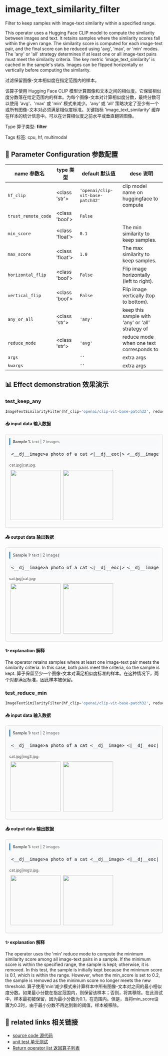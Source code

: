 # image_text_similarity_filter

Filter to keep samples with image-text similarity within a specified range.

This operator uses a Hugging Face CLIP model to compute the similarity between images and text. It retains samples where the similarity scores fall within the given range. The similarity score is computed for each image-text pair, and the final score can be reduced using 'avg', 'max', or 'min' modes. The 'any' or 'all' strategy determines if at least one or all image-text pairs must meet the similarity criteria. The key metric 'image_text_similarity' is cached in the sample's stats. Images can be flipped horizontally or vertically before computing the similarity.

过滤保留图像-文本相似度在指定范围内的样本。

该算子使用 Hugging Face CLIP 模型计算图像和文本之间的相似度。它保留相似度分数落在给定范围内的样本。为每个图像-文本对计算相似度分数，最终分数可以使用 'avg'、'max' 或 'min' 模式来减少。'any' 或 'all' 策略决定了至少有一个或所有图像-文本对必须满足相似度标准。关键指标 'image_text_similarity' 缓存在样本的统计信息中。可以在计算相似度之前水平或垂直翻转图像。

Type 算子类型: **filter**

Tags 标签: cpu, hf, multimodal

## 🔧 Parameter Configuration 参数配置
| name 参数名 | type 类型 | default 默认值 | desc 说明 |
|--------|------|--------|------|
| `hf_clip` | <class 'str'> | `'openai/clip-vit-base-patch32'` | clip model name on huggingface to compute |
| `trust_remote_code` | <class 'bool'> | `False` |  |
| `min_score` | <class 'float'> | `0.1` | The min similarity to keep samples. |
| `max_score` | <class 'float'> | `1.0` | The max similarity to keep samples. |
| `horizontal_flip` | <class 'bool'> | `False` | Flip image horizontally (left to right). |
| `vertical_flip` | <class 'bool'> | `False` | Flip image vertically (top to bottom). |
| `any_or_all` | <class 'str'> | `'any'` | keep this sample with 'any' or 'all' strategy of |
| `reduce_mode` | <class 'str'> | `'avg'` | reduce mode when one text corresponds to |
| `args` |  | `''` | extra args |
| `kwargs` |  | `''` | extra args |

## 📊 Effect demonstration 效果演示
### test_keep_any
```python
ImageTextSimilarityFilter(hf_clip='openai/clip-vit-base-patch32', reduce_mode='avg', any_or_all='any', horizontal_flip=False, vertical_flip=False, min_score=0.2, max_score=0.9)
```

#### 📥 input data 输入数据
<div class="sample-card" style="border:1px solid #ddd; padding:12px; margin:8px 0; border-radius:6px; background:#fafafa; box-shadow:0 1px 3px rgba(0,0,0,0.1);"><div class="sample-header" style="background:#f8f9fa; padding:4px 8px; margin-bottom:6px; border-radius:3px; font-size:0.9em; color:#666; border-left:3px solid #007acc;"><strong>Sample 1:</strong> text | 2 images</div><pre style="padding:6px; background:#f6f8fa; border-radius:4px; overflow-x:auto; white-space:pre; word-wrap:normal;">&lt;__dj__image&gt;a photo of a cat &lt;|__dj__eoc|&gt; &lt;__dj__image&gt;a photo of a dog &lt;|__dj__eoc|&gt;</pre><div class="media-section" style="margin-bottom:8px;"><div class="media-label" style="font-size:0.85em; color:#666; margin-bottom:4px; font-weight:500;">cat.jpg|cat.jpg:</div><div class="image-grid"><img src="../../../tests/ops/data/cat.jpg" width="160" style="margin:4px;"/><img src="../../../tests/ops/data/cat.jpg" width="160" style="margin:4px;"/></div></div></div>

#### 📤 output data 输出数据
<div class="sample-card" style="border:1px solid #ddd; padding:12px; margin:8px 0; border-radius:6px; background:#fafafa; box-shadow:0 1px 3px rgba(0,0,0,0.1);"><div class="sample-header" style="background:#f8f9fa; padding:4px 8px; margin-bottom:6px; border-radius:3px; font-size:0.9em; color:#666; border-left:3px solid #007acc;"><strong>Sample 1:</strong> text | 2 images</div><pre style="padding:6px; background:#f6f8fa; border-radius:4px; overflow-x:auto; white-space:pre; word-wrap:normal;">&lt;__dj__image&gt;a photo of a cat &lt;|__dj__eoc|&gt; &lt;__dj__image&gt;a photo of a dog &lt;|__dj__eoc|&gt;</pre><div class="media-section" style="margin-bottom:8px;"><div class="media-label" style="font-size:0.85em; color:#666; margin-bottom:4px; font-weight:500;">cat.jpg|cat.jpg:</div><div class="image-grid"><img src="../../../tests/ops/data/cat.jpg" width="160" style="margin:4px;"/><img src="../../../tests/ops/data/cat.jpg" width="160" style="margin:4px;"/></div></div></div>

#### ✨ explanation 解释
The operator retains samples where at least one image-text pair meets the similarity criteria. In this case, both pairs meet the criteria, so the sample is kept.
算子保留至少一个图像-文本对满足相似度标准的样本。在这种情况下，两个对都满足标准，因此样本被保留。

### test_reduce_min
```python
ImageTextSimilarityFilter(hf_clip='openai/clip-vit-base-patch32', reduce_mode='min', any_or_all='any', horizontal_flip=False, vertical_flip=False, min_score=0.1, max_score=0.9)
```

#### 📥 input data 输入数据
<div class="sample-card" style="border:1px solid #ddd; padding:12px; margin:8px 0; border-radius:6px; background:#fafafa; box-shadow:0 1px 3px rgba(0,0,0,0.1);"><div class="sample-header" style="background:#f8f9fa; padding:4px 8px; margin-bottom:6px; border-radius:3px; font-size:0.9em; color:#666; border-left:3px solid #007acc;"><strong>Sample 1:</strong> text | 2 images</div><pre style="padding:6px; background:#f6f8fa; border-radius:4px; overflow-x:auto; white-space:pre; word-wrap:normal;">&lt;__dj__image&gt;a photo of a cat &lt;__dj__image&gt; &lt;|__dj__eoc|&gt;</pre><div class="media-section" style="margin-bottom:8px;"><div class="media-label" style="font-size:0.85em; color:#666; margin-bottom:4px; font-weight:500;">cat.jpg|img3.jpg:</div><div class="image-grid"><img src="../../../tests/ops/data/cat.jpg" width="160" style="margin:4px;"/><img src="../../../tests/ops/data/img3.jpg" width="160" style="margin:4px;"/></div></div></div>

#### 📤 output data 输出数据
<div class="sample-card" style="border:1px solid #ddd; padding:12px; margin:8px 0; border-radius:6px; background:#fafafa; box-shadow:0 1px 3px rgba(0,0,0,0.1);"><div class="sample-header" style="background:#f8f9fa; padding:4px 8px; margin-bottom:6px; border-radius:3px; font-size:0.9em; color:#666; border-left:3px solid #007acc;"><strong>Sample 1:</strong> text | 2 images</div><pre style="padding:6px; background:#f6f8fa; border-radius:4px; overflow-x:auto; white-space:pre; word-wrap:normal;">&lt;__dj__image&gt;a photo of a cat &lt;__dj__image&gt; &lt;|__dj__eoc|&gt;</pre><div class="media-section" style="margin-bottom:8px;"><div class="media-label" style="font-size:0.85em; color:#666; margin-bottom:4px; font-weight:500;">cat.jpg|img3.jpg:</div><div class="image-grid"><img src="../../../tests/ops/data/cat.jpg" width="160" style="margin:4px;"/><img src="../../../tests/ops/data/img3.jpg" width="160" style="margin:4px;"/></div></div></div>

#### ✨ explanation 解释
The operator uses the 'min' reduce mode to compute the minimum similarity score among all image-text pairs in a sample. If the minimum score is within the specified range, the sample is kept; otherwise, it is removed. In this test, the sample is initially kept because the minimum score is 0.1, which is within the range. However, when the min_score is set to 0.2, the sample is removed as the minimum score no longer meets the new threshold.
算子使用'min'减少模式来计算样本中所有图像-文本对之间的最小相似度分数。如果最小分数在指定范围内，则保留该样本；否则，将其移除。在此测试中，样本最初被保留，因为最小分数为0.1，在范围内。但是，当将min_score设置为0.2时，由于最小分数不再达到新的阈值，样本被移除。


## 🔗 related links 相关链接
- [source code 源代码](../../../data_juicer/ops/filter/image_text_similarity_filter.py)
- [unit test 单元测试](../../../tests/ops/filter/test_image_text_similarity_filter.py)
- [Return operator list 返回算子列表](../../Operators.md)